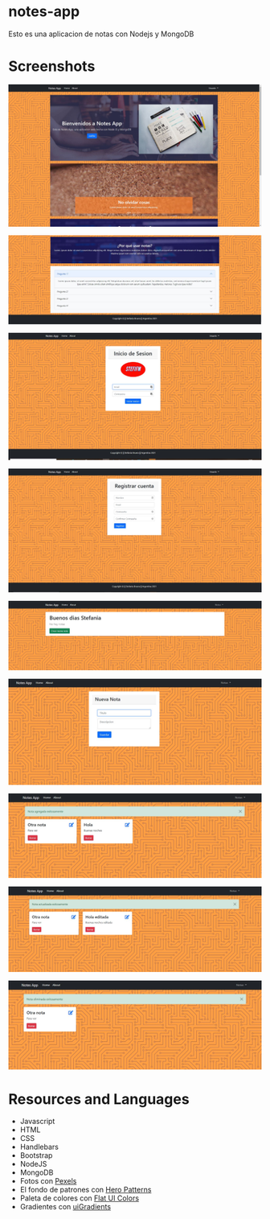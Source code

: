 # notes-app

Esto es una aplicacion de notas con Nodejs y MongoDB

# Screenshots

![ScreenShot](https://raw.githubusercontent.com/stefifm/notes-app/4ec63a2ff3d9ddf3952b581ef580ca4782be4b66/Notes-App%20(1).jpg)

![Screenshot](https://raw.githubusercontent.com/stefifm/notes-app/main/Notes-App%20(2).jpg)

![Screenshot](https://raw.githubusercontent.com/stefifm/notes-app/main/Notes-App%20(3).jpg)

![Screenshot](https://raw.githubusercontent.com/stefifm/notes-app/main/Notes-App%20(4).jpg)

![Screenshot](https://raw.githubusercontent.com/stefifm/notes-app/main/Notes-App%20(5).jpg)

![Screenshot](https://raw.githubusercontent.com/stefifm/notes-app/main/Notes-App%20(6).jpg)

![Screenshot](https://raw.githubusercontent.com/stefifm/notes-app/main/Notes-App%20(7).jpg)

![Screenshot](https://raw.githubusercontent.com/stefifm/notes-app/main/Notes-App%20(8).jpg)

![Screenshot](https://raw.githubusercontent.com/stefifm/notes-app/main/Notes-App%20(9).jpg)

# Resources and Languages
 
- Javascript 
- HTML 
- CSS 
- Handlebars 
- Bootstrap 
- NodeJS 
- MongoDB
- Fotos con [Pexels](https://www.pexels.com/es-es/)
- El fondo de patrones con [Hero Patterns](https://www.heropatterns.com/)
- Paleta de colores con [Flat UI Colors](https://flatuicolors.com/)
- Gradientes con [uiGradients](https://uigradients.com/)
